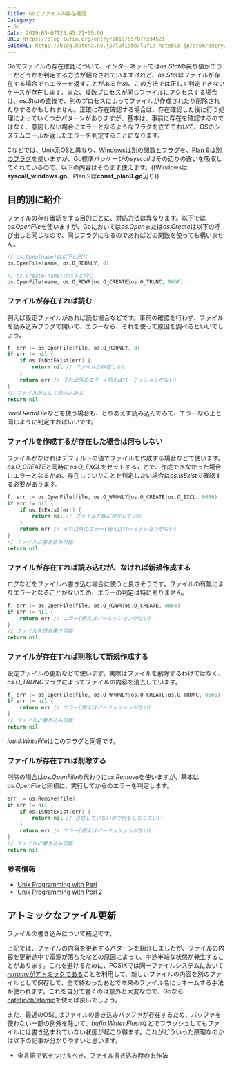 ```yaml
---
Title: Goでファイルの存在確認
Category:
- Go
Date: 2019-05-07T23:45:21+09:00
URL: https://blog.lufia.org/entry/2019/05/07/234521
EditURL: https://blog.hatena.ne.jp/lufiabb/lufia.hateblo.jp/atom/entry/17680117127076708978
---
```


Goでファイルの存在確認について、インターネットでは*os.Stat*の戻り値がエラーかどうかを判定する方法が紹介されていますけれど、*os.Stat*はファイルが存在する場合でもエラーを返すことがあるため、この方法では正しく判定できないケースが存在します。また、複数プロセスが同じファイルにアクセスする場合は、*os.Stat*の直後で、別のプロセスによってファイルが作成されたり削除されたりするかもしれません。正確に存在確認する場合は、存在確認した後に行う処理によっていくつかパターンがありますが、基本は、事前に存在を確認するのではなく、意図しない場合にエラーとなるようなフラグを立てておいて、OSのシステムコールが返したエラーを判定することになります。

Cなどでは、Unix系OSと異なり、[Windowsは別の関数とフラグ](https://amachang.hatenablog.com/entry/20090424/1240546224)を、[Plan 9は別のフラグ](https://9p.io/magic/man2html/2/open)を使いますが、Go標準パッケージの*syscall*はその辺りの違いを吸収してくれているので、以下の内容はそのまま使えます。((Windowsは**syscall_windows.go**、Plan 9は**const_plan9.go**辺り))

## 目的別に紹介

ファイルの存在確認をする目的ごとに、対応方法は異なります。以下では*os.OpenFile*を使いますが、Goにおいては*os.Open*または*os.Create*は以下の呼び出しと同じなので、同じフラグになるのであればどの関数を使っても構いません。

```go
// os.Open(name)は以下と同じ
os.OpenFile(name, os.O_RDONLY, 0)

// os.Create(name)は以下と同じ
os.OpenFile(name, os.O_RDWR|os.O_CREATE|os.O_TRUNC, 0666)
```

### ファイルが存在すれば読む
例えば設定ファイルがあれば読む場合などです。事前の確認を行わず、ファイルを読み込みフラグで開いて、エラーなら、それを使って原因を調べるといいでしょう。

```go
f, err := os.OpenFile(file, os.O_RDONLY, 0)
if err != nil {
	if os.IsNotExist(err) {
		return nil // ファイルが存在しない
	}
	return err // それ以外のエラー(例えばパーミッションがない)
}
// ファイルが正しく読み込める
return nil
```

*ioutil.ReadFile*などを使う場合も、とりあえず読み込んでみて、エラーなら上と同じように判定すればいいです。

### ファイルを作成するが存在した場合は何もしない
ファイルがなければデフォルトの値でファイルを作成する場合などで使います。*os.O_CREATE*と同時に*os.O_EXCL*をセットすることで、作成できなかった場合にエラーとなるため、存在していたことを判定したい場合は*os.IsExist*で確認する必要があります。

```go
f, err := os.OpenFile(file, os.O_WRONLY|os.O_CREATE|os.O_EXCL, 0666)
if err != nil {
	if os.IsExist(err) {
		return nil // ファイルが既に存在していた
	}
	return err // それ以外のエラー(例えばパーミッションがない)
}
// ファイルに書き込み可能
return nil
```

### ファイルが存在すれば読み込むが、なければ新規作成する
ログなどをファイルへ書き込む場合に使うと良さそうです。ファイルの有無によりエラーとなることがないため、エラーの判定は特にありません。

```go
f, err := os.OpenFile(file, os.O_RDWR|os.O_CREATE, 0666)
if err != nil {
	return err // エラー(例えばパーミッションがない)
}
// ファイルを読み書き可能
return nil
```

### ファイルが存在すれば削除して新規作成する
設定ファイルの更新などで使います。実際はファイルを削除するわけではなく、*os.O_TRUNC*フラグによってファイルの内容を消去しています。

```go
f, err := os.OpenFile(file, os.O_WRONLY|os.O_CREATE|os.O_TRUNC, 0666)
if err != nil {
	return err // エラー(例えばパーミッションがない)
}
// ファイルに書き込み可能
return nil
```

*ioutil.WriteFile*はこのフラグと同等です。

### ファイルが存在すれば削除する
削除の場合は*os.OpenFile*の代わりに*os.Remove*を使いますが、基本は*os.OpenFile*と同様に、実行してからのエラーを判定します。

```go
err := os.Remove(file)
if err != nil {
	if os.IsNotExist(err) {
		return nil // 存在していないので何もしなくていい
	}
	return err // エラー(例えばパーミッションがない)
}
// ファイルに書き込み可能
return nil
```

### 参考情報

* [Unix Programming with Perl](https://www.slideshare.net/kazuho/unix-programming-with-perl)
* [Unix Programming with Perl 2](https://www.slideshare.net/kazuho/unix-programming-with-perl-2)

## アトミックなファイル更新

ファイルの書き込みについて補足です。

上記では、ファイルの内容を更新するパターンを紹介しましたが、ファイルの内容を更新途中で電源が落ちたなどの原因によって、中途半端な状態が発生することがあります。これを避けるために、POSIXでは同一ファイルシステムにおいて[*rename*がアトミックである](https://yohhoy.hatenadiary.jp/entry/20151010/p1)ことを利用して、新しいファイルの内容を別のファイルとして保存して、全て終わったあとで本来のファイル名にリネームする手法が使われます。これを自分で書くのは意外と大変なので、Goなら[natefinch/atomic](https://github.com/natefinch/atomic)を使えば良いでしょう。

また、最近のOSにはファイルの書き込みバッファが存在するため、バッファを使わない一部の例外を除いて、*bufio.Writer.Flush*などでフラッシュしてもファイルには書き込まれていない状態が起こり得ます。これがどういった原理なのかは以下の記事が分かりやすいと思います。

* [全言語で気をつけるべき、ファイル書き込み時のお作法](https://qiita.com/kazupaka/items/b6479f3f8d13347bf867)
